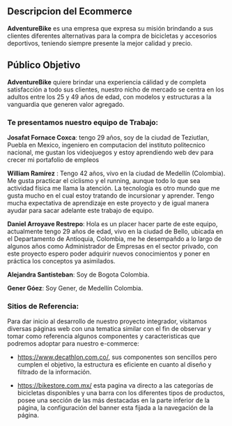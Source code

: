 ## Descripcion del Ecommerce
**AdventureBike** es una empresa que expresa su misión brindando a sus clientes diferentes alternativas para la compra de bicicletas y accesorios deportivos, teniendo siempre presente la mejor calidad y precio. 

## Público Objetivo
**AdventureBike** quiere brindar una experiencia cálidad y de completa satisfacción a todo sus clientes, nuestro nicho de mercado se centra en los adultos entre los 25 y 49 años de edad, con modelos y estructuras 
a la vanguardia que generen valor agregado.

### Te presentamos nuestro equipo de Trabajo:

**Josafat Fornace Coxca**: tengo 29 años, soy de la ciudad de Teziutlan, Puebla en Mexico, ingeniero en computacion del instituto politecnico nacional, me gustan los videojuegos y estoy aprendiendo web dev para crecer mi portafolio de empleos

**William Ramírez** : Tengo 42 años, vivo en la ciudad de Medellín (Colombia). Me gusta practicar el ciclismo y el running, aunque todo lo que sea actividad física me llama la atención. La tecnología es otro mundo que me gusta mucho en el cual estoy tratando de incursionar y aprender. Tengo mucha expectativa de aprendizaje en este proyecto y de igual manera ayudar para sacar adelante este trabajo de equipo.

**Daniel Arroyave Restrepo**: Hola es un placer hacer parte de este equipo, actualmente tengo 29 años de edad, vivo en la ciudad de Bello, ubicada en el Departamento de Antioquia, Colombia, me he desempañdo a lo largo de algunos años como Administrador de Empresas en el sector privado, con este proyecto espero poder adquirir nuevos conocimientos y poner en práctica los conceptos ya asimilados. 

**Alejandra Santisteban**: Soy de Bogota Colombia.

**Gener Góez**: Soy Gener, de Medellín Colombia. 

### Sitios de Referencia:
Para dar inicio al desarrollo de nuestro proyecto integrador, visitamos diversas páginas web con una tematica similar con el fin de observar y tomar como referencia algunos componentes y caracteristicas que podremos adoptar para nuestro e-commerce:

- https://www.decathlon.com.co/, sus componentes son sencillos pero cumplen el objetivo, la estructura es 
eficiente en cuanto al diseño y filtrado de la información. 

- https://bikestore.com.mx/ esta pagina va directo a las categorías de bicicletas disponibles y una barra con los diferentes tipos de productos, posee una sección de las más destacadas en la parte inferior de la página, la configuración del banner esta fijada a la navegación de la página.


